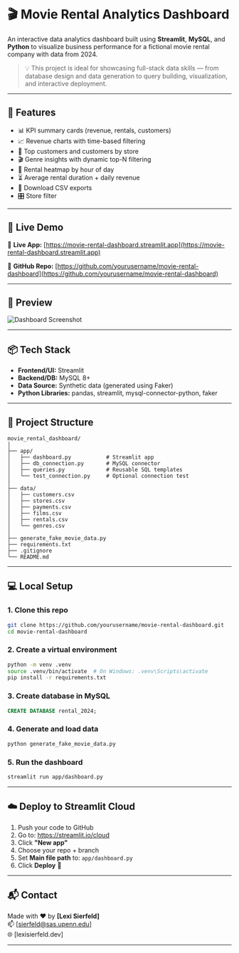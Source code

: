 # 🎬 Movie Rental Analytics Dashboard

An interactive data analytics dashboard built using **Streamlit**, **MySQL**, and **Python** to visualize business performance for a fictional movie rental company with data from 2024.

> 💡 This project is ideal for showcasing full-stack data skills — from database design and data generation to query building, visualization, and interactive deployment.

---

## 🌟 Features

- 📊 KPI summary cards (revenue, rentals, customers)
- 📈 Revenue charts with time-based filtering
- 👥 Top customers and customers by store
- 🎬 Genre insights with dynamic top-N filtering
- 📅 Rental heatmap by hour of day
- ⏳ Average rental duration + daily revenue
- 🔽 Download CSV exports
- 🎛️ Store filter

---

## 🚀 Live Demo

📌 **Live App:** [https://movie-rental-dashboard.streamlit.app](https://movie-rental-dashboard.streamlit.app)

📁 **GitHub Repo:** [https://github.com/yourusername/movie-rental-dashboard](https://github.com/yourusername/movie-rental-dashboard)

---

## 📸 Preview

![Dashboard Screenshot](preview.png) <!-- Optional: Add preview.png to your repo -->

---

## 📦 Tech Stack

- **Frontend/UI:** Streamlit
- **Backend/DB:** MySQL 8+
- **Data Source:** Synthetic data (generated using Faker)
- **Python Libraries:** pandas, streamlit, mysql-connector-python, faker

---

## 📁 Project Structure

```
movie_rental_dashboard/
│
├── app/
│   ├── dashboard.py           # Streamlit app
│   ├── db_connection.py       # MySQL connector
│   ├── queries.py             # Reusable SQL templates
│   └── test_connection.py     # Optional connection test
│
├── data/
│   ├── customers.csv
│   ├── stores.csv
│   ├── payments.csv
│   ├── films.csv
│   ├── rentals.csv
│   └── genres.csv
│
├── generate_fake_movie_data.py
├── requirements.txt
├── .gitignore
└── README.md
```

---

## 💻 Local Setup

### 1. Clone this repo

```bash
git clone https://github.com/yourusername/movie-rental-dashboard.git
cd movie-rental-dashboard
```

### 2. Create a virtual environment

```bash
python -m venv .venv
source .venv/bin/activate  # On Windows: .venv\Scripts\activate
pip install -r requirements.txt
```

### 3. Create database in MySQL

```sql
CREATE DATABASE rental_2024;
```

### 4. Generate and load data

```bash
python generate_fake_movie_data.py
```

### 5. Run the dashboard

```bash
streamlit run app/dashboard.py
```

---

## ☁️ Deploy to Streamlit Cloud

1. Push your code to GitHub
2. Go to: https://streamlit.io/cloud
3. Click **"New app"**
4. Choose your repo + branch
5. Set **Main file path** to: `app/dashboard.py`
6. Click **Deploy** 🎉

---

## 📬 Contact

Made with ❤️ by **[Lexi Sierfeld]**  
📫 [sierfeld@sas.upenn.edu]  
🌐 [lexisierfeld.dev]

---
